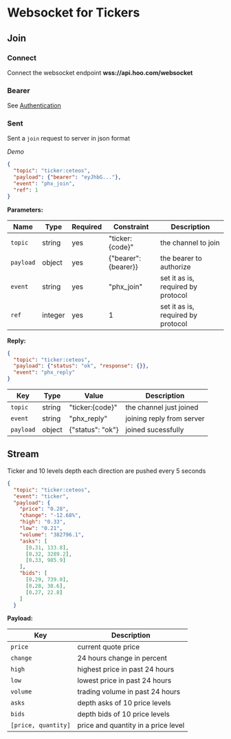 # Websocket for Tickers

## Join

### Connect

Connect the websocket endpoint **wss://api.hoo.com/websocket**

### Bearer
See [Authentication](./authentication.md)

### Sent
Sent a `join` request to server in json format

*Demo*

```json
{
  "topic": "ticker:ceteos",
  "payload": {"bearer": "eyJhbG..."},
  "event": "phx_join",
  "ref": 1
}
```

**Parameters:**

Name | Type | Required | Constraint | Description
------------ | ------------ | ------------ | ------------ | ------------
`topic` | string | yes | "ticker:{code}" | the channel to join
`payload` | object | yes | {"bearer": {bearer}} | the bearer to authorize
`event` | string | yes | "phx_join" | set it as is, required by protocol
`ref` | integer | yes | 1 | set it as is, required by protocol

**Reply:**

```json
{
  "topic": "ticker:ceteos",
  "payload": {"status": "ok", "response": {}},
  "event": "phx_reply"
}
```

Key | Type | Value | Description
------------ | ------------ | ------------ | ------------
`topic` | string | "ticker:{code}" | the channel just joined
`event` | string | "phx_reply" | joining reply from server
`payload` | object | {"status": "ok"} | joined sucessfully

## Stream

Ticker and 10 levels depth each direction are pushed every 5 seconds

```json
{
  "topic": "ticker:ceteos",
  "event": "ticker",
  "payload": {
    "price": "0.28",
    "change": "-12.68%",
    "high": "0.33",
    "low": "0.21",
    "volume": "382796.1",
    "asks": [
      [0.31, 133.8],
      [0.32, 3289.2],
      [0.33, 985.9]
    ],
    "bids": [
      [0.29, 739.0],
      [0.28, 38.6],
      [0.27, 22.8]
    ]
  }
```

**Payload:**

Key | Description
------------ | ------------
`price` | current quote price
`change` | 24 hours change in percent
`high` | highest price in past 24 hours
`low` | lowest price in past 24 hours
`volume` | trading volume in past 24 hours
`asks` | depth asks of 10 price levels
`bids` | depth bids of 10 price levels
`[price, quantity]` | price and quantity in a price level
